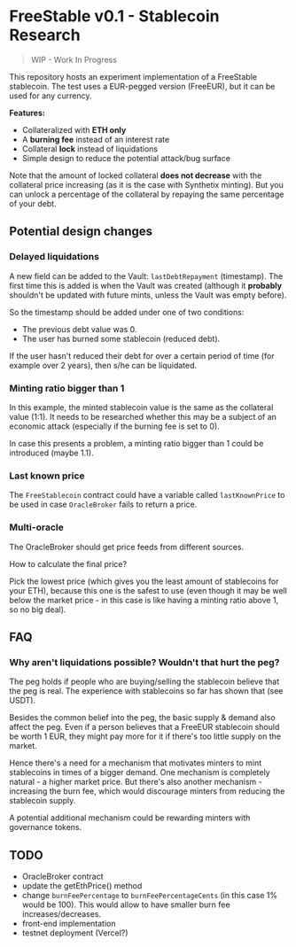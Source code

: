 # FreeStable v0.1 - Stablecoin Research

> WIP - Work In Progress

This repository hosts an experiment implementation of a FreeStable stablecoin. The test uses a EUR-pegged version (FreeEUR), but it can be used for any currency.

**Features:**

- Collateralized with **ETH only**
- A **burning fee** instead of an interest rate
- Collateral **lock** instead of liquidations
- Simple design to reduce the potential attack/bug surface

Note that the amount of locked collateral **does not decrease** with the collateral price increasing (as it is the case with Synthetix minting). But you can unlock a percentage of the collateral by repaying the same percentage of your debt.

## Potential design changes

### Delayed liquidations

A new field can be added to the Vault: `lastDebtRepayment` (timestamp). The first time this is added is when the Vault was created (although it **probably** shouldn't be updated with future mints, unless the Vault was empty before). 

So the timestamp should be added under one of two conditions:

- The previous debt value was 0.
- The user has burned some stablecoin (reduced debt).

If the user hasn't reduced their debt for over a certain period of time (for example over 2 years), then s/he can be liquidated.

### Minting ratio bigger than 1

In this example, the minted stablecoin value is the same as the collateral value (1:1). It needs to be researched whether this may be a subject of an economic attack (especially if the burning fee is set to 0).

In case this presents a problem, a minting ratio bigger than 1 could be introduced (maybe 1.1).

### Last known price

The `FreeStablecoin` contract could have a variable called `lastKnownPrice` to be used in case `OracleBroker` fails to return a price.

### Multi-oracle

The OracleBroker should get price feeds from different sources. 

How to calculate the final price? 

Pick the lowest price (which gives you the least amount of stablecoins for your ETH), because this one is the safest to use (even though it may be well below the market price - in this case is like having a minting ratio above 1, so no big deal).

## FAQ

### Why aren't liquidations possible? Wouldn't that hurt the peg?

The peg holds if people who are buying/selling the stablecoin believe that the peg is real. The experience with stablecoins so far has shown that (see USDT).

Besides the common belief into the peg, the basic supply & demand also affect the peg. Even if a person believes that a FreeEUR stablecoin should be worth 1 EUR, they might pay more for it if there's too little supply on the market.

Hence there's a need for a mechanism that motivates minters to mint stablecoins in times of a bigger demand. One mechanism is completely natural - a higher market price. But there's also another mechanism - increasing the burn fee, which would discourage minters from reducing the stablecoin supply.

A potential additional mechanism could be rewarding minters with governance tokens.

## TODO

- OracleBroker contract
- update the getEthPrice() method
- change `burnFeePercentage` to `burnFeePercentageCents` (in this case 1% would be 100). This would allow to have smaller burn fee increases/decreases.
- front-end implementation
- testnet deployment (Vercel?)
